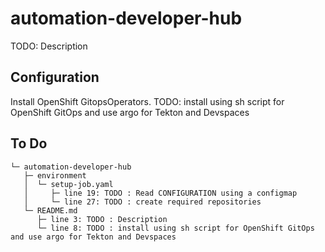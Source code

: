# automation-developer-hub

TODO: Description

## Configuration

Install OpenShift GitopsOperators.
TODO: install using sh script for OpenShift GitOps and use argo for Tekton and Devspaces

## To Do

```
└─ automation-developer-hub
   ├─ environment
   │  └─ setup-job.yaml
   │     ├─ line 19: TODO : Read CONFIGURATION using a configmap
   │     └─ line 27: TODO : create required repositories
   └─ README.md
      ├─ line 3: TODO : Description
      └─ line 8: TODO : install using sh script for OpenShift GitOps and use argo for Tekton and Devspaces
```
  